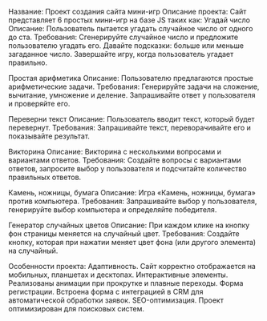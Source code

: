 Название: Проект создания сайта мини-игр
Описание проекта: Сайт представляет 6 простых мини-игр на базе JS таких как: 
Угадай число
Описание: Пользователь пытается угадать случайное число от одного до ста.
Требования: Сгенерируйте случайное число и предложите пользователю угадать его. Давайте подсказки: больше или меньше загаданное число. Завершайте игру, когда пользователь угадает правильно.

Простая арифметика
Описание: Пользователю предлагаются простые арифметические задачи.
Требования: Генерируйте задачи на сложение, вычитание, умножение и деление. Запрашивайте ответ у пользователя и проверяйте его.

Переверни текст
Описание: Пользователь вводит текст, который будет перевернут.
Требования: Запрашивайте текст, переворачивайте его и показывайте результат.

Викторина
Описание: Викторина с несколькими вопросами и вариантами ответов.
Требования: Создайте вопросы с вариантами ответов, запросите выбор у пользователя и подсчитайте количество правильных ответов.

Камень, ножницы, бумага
Описание: Игра «Камень, ножницы, бумага» против компьютера.
Требования: Запрашивайте выбор у пользователя, генерируйте выбор компьютера и определяйте победителя.

Генератор случайных цветов
Описание: При каждом клике на кнопку фон страницы меняется на случайный цвет.
Требования: Создайте кнопку, которая при нажатии меняет цвет фона (или другого элемента) на случайный.

Особенности проекта:
Адаптивность. Сайт корректно отображается на мобильных, планшетах и десктопах.
Интерактивные элементы. Реализованы анимации при прокрутке и плавные переходы.
Форма регистрации. Встроена форма с интеграцией в CRM для автоматической обработки заявок.
SEO-оптимизация. Проект оптимизирован для поисковых систем.
